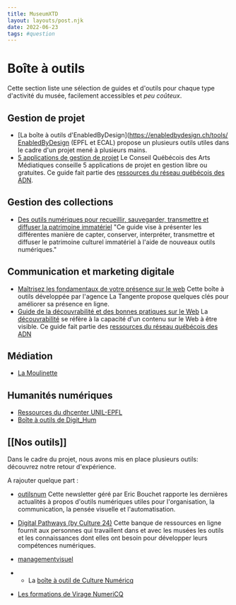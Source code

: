 ```yaml
---
title: MuseumXTD
layout: layouts/post.njk
date: 2022-06-23
tags: #question
---
```

# Boîte à outils
Cette section liste une sélection de guides et d'outils pour chaque type d'activité du musée, facilement accessibles et *peu coûteux*.  

## Gestion de projet
- [La boîte à outils d'EnabledByDesign](https://enabledbydesign.ch/tools/
  [EnabledByDesign](https://enabledbydesign.ch/about-us) (EPFL et ECAL) propose un plusieurs outils utiles dans le cadre d'un projet mené à plusieurs mains. 
- [5 applications de gestion de projet](https://www.cqam.org/activites/applications-de-gestion-de-projet/)
  Le Conseil Québécois des Arts Médiatiques conseille 5 applications de projet en gestion libre ou gratuites. Ce guide fait partie des [ressources du réseau québécois des ADN](http://www.pearltrees.com/cpourca/chroniques-des-adn/id29695737). 

## Gestion des collections
- [Des outils numériques pour recueillir, sauvegarder, transmettre et diffuser la patrimoine immatériel](https://www.culturecdq.ca/images/Annee_numerique/Guides/Guide_Patrimoine_Immateriel.pdf)
  "Ce guide vise à présenter les différentes manière de capter, conserver, interpréter, transmettre et diffuser le patrimoine culturel immatériel à l'aide de nouveaux outils numériques."

## Communication et marketing digitale
- [Maîtrisez les fondamentaux de votre présence sur le web](https://www.latangente.io/boite-a-outils)
  Cette boîte à outils développée par l'agence La Tangente propose quelques clés pour améliorer sa présence en ligne. 
- [Guide de la découvrabilité et des bonnes pratiques sur le Web](https://culturelaval.ca/guide-decouvrabilite-bonnes-pratiques/)
  La [découvrabilité](https://fr.wiktionary.org/wiki/d%C3%A9couvrabilit%C3%A9) se réfère à la capacité d'un contenu sur le Web à être visible. Ce guide fait partie des [ressources du réseau québécois des ADN](http://www.pearltrees.com/cpourca/chroniques-des-adn/id29695737)

## Médiation
- [La Moulinette](https://www.lamoulinette.ch/)

## Humanités numériques 
- [Ressources du dhcenter UNIL-EPFL](https://dhcenter-unil-epfl.ch/en/resources/)
- [Boîte à outils de Digit_Hum](https://digithum.huma-num.fr/ressources/boiteaoutils/)

## [[Nos outils]]
Dans le cadre du projet, nous avons mis en place plusieurs outils: découvrez notre retour d'expérience. 


A rajouter quelque part : 
- [outilsnum](https://outilsnum.fr/)
  Cette newsletter géré par Eric Bouchet rapporte les dernières actualités à propos d'outils numériques utiles pour l'organisation, la communication, la pensée visuelle et l'automatisation. 
- [Digital Pathways (by Culture 24)](https://digipathways.co.uk/resources/)
  Cette banque de ressources en ligne fournit aux personnes qui travaillent dans et avec les musées les outils et les connaissances dont elles ont besoin pour développer leurs compétences numériques.

- [managementvisuel](https://www.managementvisuel.fr/)
- - La [boîte à outil de Culture Numéricq](https://quebecnumerique.com/boite-outils/)
- [Les formations de Virage NumeriCQ](https://viragenumeriqc.com/formations/)
